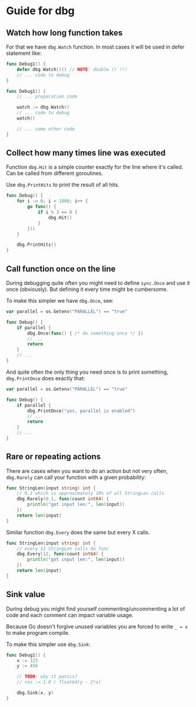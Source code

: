 # Guide for dbg

## Watch how long function takes

For that we have `dbg.Watch` function. In most cases it will be used in defer statement like:

```go
func Debug1() {
	defer dbg.Watch()() // NOTE: double () !!!
	// ... code to debug
}

func Debug1() {
	// ... preparation code

	watch := dbg.Watch()
	// ... code to debug
	watch()

	// ... some other code
}
```

## Collect how many times line was executed

Function `dbg.Hit` is a simple counter exactly for the line where it's called. Can be called from different goroutines. 

Use `dbg.PrintHits` to print the result of all hits.

```go
func Debug() {
	for i := 0; i < 1000; i++ {
		go func() {
			if i % 3 == 0 {
				dbg.Hit()
			}
		}()
	}

	dbg.PrintHits()
}
```

## Call function once on the line

During debugging quite often you might need to define `sync.Once` and use it once (obviously). But defining it every time might be cumbersome.

To make this simpler we have `dbg.Once`, see:

```go
var parallel = os.Getenv("PARALLEL") == "true"

func Debug() {
	if parallel {
		dbg.Once(func() { /* do something once */ })
		// ...
		return
	}
	// ...
}
```

And quite often the only thing you need once is to print something, `dbg.PrintOnce` does exactly that:

```go
var parallel = os.Getenv("PARALLEL") == "true"

func Debug() {
	if parallel {
		dbg.PrintOnce("yes, parallel is enabled")
		// ...
		return
	}
	// ...
}
```

## Rare or repeating actions

There are cases when you want to do an action but not very often, `dbg.Rarely` can call your function with a given probability:

```go
func StringLen(input string) int {
	// 0.1 which is approximately 10% of all StringLen calls
	dbg.Rarely(0.1, func(count int64) {
		println("got input len:", len(input))
	})
	return len(input)
}
```

Similar function `dbg.Every` does the same but every X calls.

```go
func StringLen(input string) int {
	// every 12 StringLen calls do func
	dbg.Every(12, func(count int64) {
		println("got input len:", len(input))
	})
	return len(input)
}
```

## Sink value

During debug you might find yourself commenting/uncommenting a lot of code and each comment can impact variable usage.

Because Go doesn't forgive unused variables you are forced to write `_ = x` to make program compile.

To make this simpler use `dbg.Sink`:

```go
func Debug1() {
	x := 123
	y := 456

	// TODO: why it panics?
	// res := 1.0 / float64(y - 2*x)

	dbg.Sink(x, y)
}
```

